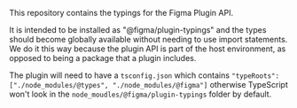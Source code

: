 This repository contains the typings for the Figma Plugin API.

It is intended to be installed as "@figma/plugin-typings" and the types should become globally available without needing to use import statements. We do it this way because the plugin API is part of the host environment, as opposed to being a package that a plugin includes.

The plugin will need to have a `tsconfig.json` which contains `"typeRoots": ["./node_modules/@types", "./node_modules/@figma"]` otherwise TypeScript won't look in the `node_moudles/@figma/plugin-typings` folder by default.
